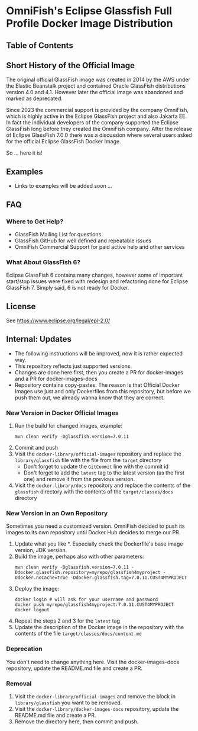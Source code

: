 # OmniFish's Eclipse Glassfish Full Profile Docker Image Distribution

## Table of Contents

## Short History of the Official Image

The original official GlassFish image was created in 2014 by the AWS under the Elastic Beanstalk project
and contained Oracle GlassFish distributions version 4.0 and 4.1. However later the official image
was abandoned and marked as deprecated.

Since 2023 the commercial support is provided by the company OmniFish, which is highly active
in the Eclipse GlassFish project and also Jakarta EE.
In fact the individual developers of the company supported the Eclipse GlassFish long before
they created the OmniFish company.
After the release of Eclipse GlassFish 7.0.0 there was a discussion where several users asked
for the official Eclipse GlassFish Docker Image.

So ... here it is!

## Examples

* Links to examples will be added soon ...

## FAQ

### Where to Get Help?

* GlassFish Mailing List for questions
* GlassFish GitHub for well defined and repeatable issues
* OmniFish Commercial Support for paid active help and other services

### What About GlassFish 6?

Eclipse GlassFish 6 contains many changes, however some of important start/stop issues were fixed
with redesign and refactoring done for Eclipse GlassFish 7. Simply said, 6 is not ready for Docker.

## License

See https://www.eclipse.org/legal/epl-2.0/

## Internal: Updates

* The following instructions will be improved, now it is rather expected way.
* This repository reflects just supported versions.
* Changes are done here first, then you create a PR for docker-images and a PR for docker-images-docs
* Repository contains copy-pastes.
  The reason is that Official Docker Images use just and only Dockerfiles from this repository,
  but before we push them out, we already wanna know that they are correct.

### New Version in Docker Official Images

1. Run the build for changed images, example:
   ```
   mvn clean verify -Dglassfish.version=7.0.11
   ```
2. Commit and push
3. Visit the `docker-library/official-images` repository and replace the `library/glassfish` file
   with the file from the `target` directory
   * Don't forget to update the `GitCommit` line with the commit id
   * Don't forget to add the `latest` tag to the latest version (as the first one) and remove it
     from the previous version.
4. Visit the `docker-library/docs` repository and replace the contents of the `glassfish` directory with the contents of the `target/classes/docs` directory

### New Version in an Own Repository

Sometimes you need a customized version. OmniFish decided to push its images to its own repository until Docker Hub decides to merge our PR.

1. Update what you like
   *. Especially check the Dockerfile's base image version, JDK version.
2. Build the image, perhaps also with other parameters:
   ```
   mvn clean verify -Dglassfish.version=7.0.11 -Ddocker.glassfish.repository=myrepo/glassfish4myproject -Ddocker.noCache=true -Ddocker.glassfish.tag=7.0.11.CUST4MYPROJECT
   ```
3. Deploy the image:
   ```
   docker login # will ask for your username and password
   docker push myrepo/glassfish4myproject:7.0.11.CUST4MYPROJECT
   docker logout
   ```
4. Repeat the steps 2 and 3 for the `latest` tag
5. Update the description of the Docker image in the repository with the contents of the file `target/classes/docs/content.md`

### Deprecation

You don't need to change anything here.
Visit the docker-images-docs repository, update the README.md file and create a PR.

### Removal

1. Visit the `docker-library/official-images` and remove the block in `library/glassfish` you want to be removed.
2. Visit the `docker-library/docker-images-docs` repository, update the README.md file and create a PR.
2. Remove the directory here, then commit and push.
